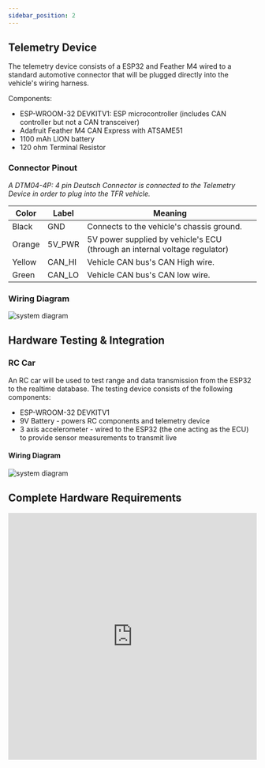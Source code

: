 ```yaml
---
sidebar_position: 2
---
```

## Telemetry Device

The telemetry device consists of a ESP32 and Feather M4 wired to a standard automotive connector that will be plugged directly into the vehicle's wiring harness. 

Components:
* ESP-WROOM-32 DEVKITV1: ESP microcontroller (includes CAN controller but not a CAN transceiver)
* Adafruit Feather M4 CAN Express with ATSAME51
* 1100 mAh LION battery
* 120 ohm Terminal Resistor

### Connector Pinout
_A DTM04-4P: 4 pin Deutsch Connector is connected to the Telemetry Device in order to plug into the TFR vehicle._

| Color     |  Label    |  Meaning  |
| --------- | -------   | -------   |
| Black     | GND       | Connects to the vehicle's chassis ground. |
| Orange    | 5V_PWR    | 5V power supplied by vehicle's ECU (through an internal voltage regulator) |
| Yellow    | CAN_HI    | Vehicle CAN bus's CAN High wire.  |
| Green     | CAN_LO    | Vehicle CAN bus's CAN low wire.   |


### Wiring Diagram
![system diagram](/img/Telemetry-Device-Breadboard.png)

<!-- ### Electrical Schematic
![system diagram](/img/Schematic_RCT-Wiring-Diagram_2024-09-28.svg)  -->

## Hardware Testing & Integration

### RC Car
An RC car will be used to test range and data transmission from the ESP32 to the realtime database. The testing device consists of the following components:
* ESP-WROOM-32 DEVKITV1 
* 9V Battery - powers RC components and telemetry device
* 3 axis accelerometer - wired to the ESP32 (the one acting as the ECU) to provide sensor measurements to transmit live

#### Wiring Diagram
![system diagram](/img/RC-car-breadboard.png)

## Complete Hardware Requirements
<iframe src="https://docs.google.com/spreadsheets/d/e/2PACX-1vRPmqrR1D0rSadeonzcJYDSI9_54YGbKhxfEFePVx_G_DNKT3bhswWF8M95XYecuXjWSqct2AxIOJHy/pubhtml?widget=true&headers=false" frameborder="0" width="100%" height="500"></iframe>
